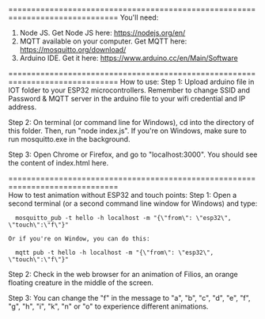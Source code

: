 ==============================================================================
You'll need:
  1. Node JS. Get Node JS here: https://nodejs.org/en/
  2. MQTT available on your computer. Get MQTT here: https://mosquitto.org/download/
  3. Arduino IDE. Get it here: https://www.arduino.cc/en/Main/Software

==============================================================================
How to use:
  Step 1:
    Upload arduino file in IOT folder to your ESP32 microcontrollers. Remember to change SSID and Password & MQTT server in the arduino file to your wifi credential and IP address.
  
  Step 2:
    On terminal (or command line for Windows), cd into the directory of this folder. Then, run "node index.js". If you're on Windows, make sure to run mosquitto.exe in the background.
    
  Step 3:
    Open Chrome or Firefox, and go to "localhost:3000". You should see the content of index.html here.
    
==============================================================================    
How to test animation without ESP32 and touch points:
  Step 1:
    Open a second terminal (or a second command line window for Windows) and type: 

      mosquitto_pub -t hello -h localhost -m "{\"from\": \"esp32\", \"touch\":\"f\"}"
      
    Or if you're on Window, you can do this:
      
      mqtt pub -t hello -h localhost -m "{\"from\": \"esp32\", \"touch\":\"f\"}"
      
  Step 2:
    Check in the web browser for an animation of Filios, an orange floating creature in the middle of the screen.
    
  Step 3:
    You can change the "f" in the message to "a", "b", "c", "d", "e", "f", "g", "h", "i", "k", "n" or "o" to experience different animations.

